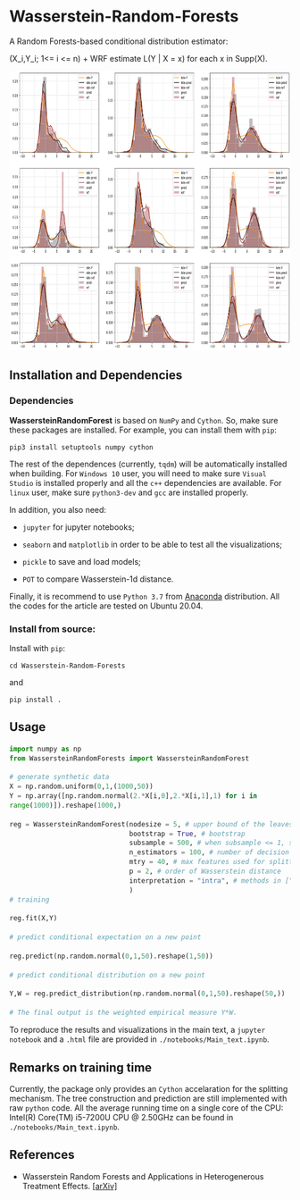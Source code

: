 # Wasserstein-Random-Forests
A Random Forests-based conditional distribution estimator:

(X_i,Y_i; 1<= i <= n) + WRF estimate L(Y | X = x) for each x in Supp(X).

<img src="fig/multimodal.png" height="500" />


## Installation and Dependencies

### Dependencies

**WassersteinRandomForest** is based on `NumPy` and `Cython`. 
So, make sure these packages are installed. For example, you can install them with `pip`:

```
pip3 install setuptools numpy cython
```

The rest of the dependences (currently, `tqdm`) will be automatically installed
when building. For `Windows 10` user, you will need to make sure `Visual
Studio` is installed properly and all the `c++` dependencies are available.
For `linux` user, make sure `python3-dev` and `gcc` are installed properly.

In addition, you also need:

* `jupyter` for jupyter notebooks;

* `seaborn` and `matplotlib` in order to be able to test all the visualizations;

* `pickle` to save and load models;

* `POT` to compare Wasserstein-1d distance.

Finally, it is recommend to use `Python 3.7` from [Anaconda](https://www.anaconda.com/) distribution. All the codes for the article are tested on Ubuntu 20.04.


### Install from source:

Install with `pip`:

```
cd Wasserstein-Random-Forests
```
and
```
pip install .
```



## Usage


```python
import numpy as np
from WassersteinRandomForests import WassersteinRandomForest  

# generate synthetic data
X = np.random.uniform(0,1,(1000,50))
Y = np.array([np.random.normal(2.*X[i,0],2.*X[i,1],1) for i in
range(1000)]).reshape(1000,)

reg = WassersteinRandomForest(nodesize = 5, # upper bound of the leaves 
                              bootstrap = True, # bootstrap 
                              subsample = 500, # when subsample <= 1, subsample is the resampling rate; when subsample >1, sumbsample = number of sample points for each tree 
                              n_estimators = 100, # number of decision trees
                              mtry = 40, # max features used for splitting
                              p = 2, # order of Wasserstein distance
                              interpretation = "intra", # methods in ["inter","intra"], note that when "intra" is selected, p is automatically selected as 2. 
                              ) 
# training 

reg.fit(X,Y)

# predict conditional expectation on a new point

reg.predict(np.random.normal(0,1,50).reshape(1,50))

# predict conditional distribution on a new point

Y,W = reg.predict_distribution(np.random.normal(0,1,50).reshape(50,))

# The final output is the weighted empirical measure Y*W.

```

To reproduce the results and visualizations in the main text, a `jupyter notebook` and a `.html` file are provided
in `./notebooks/Main_text.ipynb`.

## Remarks on training time 

Currently, the package only provides an `Cython` accelaration for the splitting
mechanism. The tree construction and prediction are still implemented with raw
`python` code.
All the average running time on a single core of the CPU: Intel(R) Core(TM) i5-7200U CPU @ 2.50GHz can be found in `./notebooks/Main_text.ipynb`.

## References

* Wasserstein Random Forests and Applications in Heterogenerous Treatment
  Effects. [\[arXiv\]](http://arxiv.org/abs/2006.04709)

